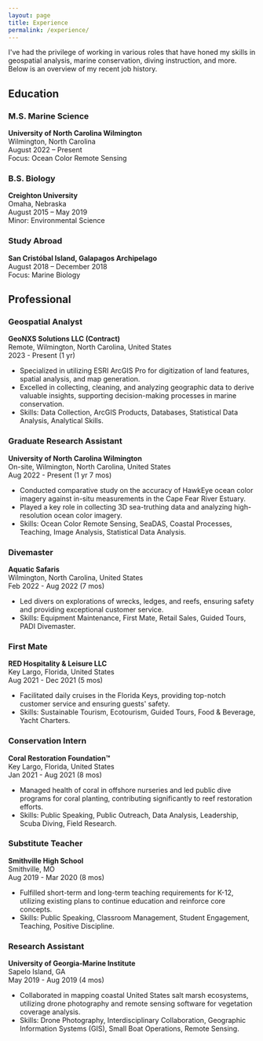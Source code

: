 ```yaml
---
layout: page
title: Experience
permalink: /experience/
---
```


I've had the privilege of working in various roles that have honed my skills in geospatial analysis, marine conservation, diving instruction, and more. Below is an overview of my recent job history.

## Education

### M.S. Marine Science
**University of North Carolina Wilmington**  
Wilmington, North Carolina  
August 2022 – Present  
Focus: Ocean Color Remote Sensing

### B.S. Biology
**Creighton University**  
Omaha, Nebraska  
August 2015 – May 2019  
Minor: Environmental Science

### Study Abroad
**San Cristóbal Island, Galapagos Archipelago**  
August 2018 – December 2018  
Focus: Marine Biology

## Professional

### Geospatial Analyst
**GeoNXS Solutions LLC (Contract)**  
Remote, Wilmington, North Carolina, United States  
2023 - Present (1 yr)

- Specialized in utilizing ESRI ArcGIS Pro for digitization of land features, spatial analysis, and map generation.
- Excelled in collecting, cleaning, and analyzing geographic data to derive valuable insights, supporting decision-making processes in marine conservation.
- Skills: Data Collection, ArcGIS Products, Databases, Statistical Data Analysis, Analytical Skills.

### Graduate Research Assistant
**University of North Carolina Wilmington**  
On-site, Wilmington, North Carolina, United States  
Aug 2022 - Present (1 yr 7 mos)

- Conducted comparative study on the accuracy of HawkEye ocean color imagery against in-situ measurements in the Cape Fear River Estuary.
- Played a key role in collecting 3D sea-truthing data and analyzing high-resolution ocean color imagery.
- Skills: Ocean Color Remote Sensing, SeaDAS, Coastal Processes, Teaching, Image Analysis, Statistical Data Analysis.

### Divemaster
**Aquatic Safaris**  
Wilmington, North Carolina, United States  
Feb 2022 - Aug 2022 (7 mos)

- Led divers on explorations of wrecks, ledges, and reefs, ensuring safety and providing exceptional customer service.
- Skills: Equipment Maintenance, First Mate, Retail Sales, Guided Tours, PADI Divemaster.

### First Mate
**RED Hospitality & Leisure LLC**  
Key Largo, Florida, United States  
Aug 2021 - Dec 2021 (5 mos)

- Facilitated daily cruises in the Florida Keys, providing top-notch customer service and ensuring guests' safety.
- Skills: Sustainable Tourism, Ecotourism, Guided Tours, Food & Beverage, Yacht Charters.

### Conservation Intern
**Coral Restoration Foundation™**  
Key Largo, Florida, United States  
Jan 2021 - Aug 2021 (8 mos)

- Managed health of coral in offshore nurseries and led public dive programs for coral planting, contributing significantly to reef restoration efforts.
- Skills: Public Speaking, Public Outreach, Data Analysis, Leadership, Scuba Diving, Field Research.

### Substitute Teacher
**Smithville High School**  
Smithville, MO  
Aug 2019 - Mar 2020 (8 mos)

- Fulfilled short-term and long-term teaching requirements for K-12, utilizing existing plans to continue education and reinforce core concepts.
- Skills: Public Speaking, Classroom Management, Student Engagement, Teaching, Positive Discipline.

### Research Assistant
**University of Georgia-Marine Institute**  
Sapelo Island, GA  
May 2019 - Aug 2019 (4 mos)

- Collaborated in mapping coastal United States salt marsh ecosystems, utilizing drone photography and remote sensing software for vegetation coverage analysis.
- Skills: Drone Photography, Interdisciplinary Collaboration, Geographic Information Systems (GIS), Small Boat Operations, Remote Sensing.
